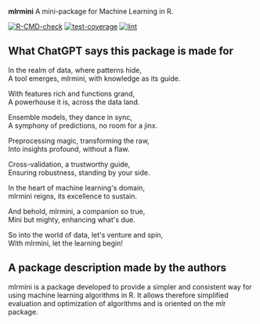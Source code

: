 
**mlrmini**
A mini-package for Machine Learning in R.


<!-- badges: start -->
[![R-CMD-check](https://github.com/AdvaProgR-2324/mlrmini/actions/workflows/R-CMD-check.yaml/badge.svg)](https://github.com/AdvaProgR-2324/mlrmini/actions/workflows/R-CMD-check.yaml) [![test-coverage](https://github.com/AdvaProgR-2324/mlrmini/actions/workflows/test-coverage.yaml/badge.svg)](https://github.com/AdvaProgR-2324/mlrmini/actions/workflows/test-coverage.yaml) [![lint](https://github.com/AdvaProgR-2324/mlrmini/actions/workflows/lint.yaml/badge.svg)](https://github.com/AdvaProgR-2324/mlrmini/actions/workflows/lint.yaml)
<!-- badges: end -->
## What ChatGPT says this package is made for

In the realm of data, where patterns hide,  
A tool emerges, mlrmini, with knowledge as its guide.

With features rich and functions grand,  
A powerhouse it is, across the data land.

Ensemble models, they dance in sync,  
A symphony of predictions, no room for a jinx.

Preprocessing magic, transforming the raw,  
Into insights profound, without a flaw.

Cross-validation, a trustworthy guide,  
Ensuring robustness, standing by your side.

In the heart of machine learning's domain,  
mlrmini reigns, its excellence to sustain.

And behold, mlrmini, a companion so true,  
Mini but mighty, enhancing what's due.

So into the world of data, let's venture and spin,  
With mlrmini, let the learning begin!



## A package description made by the authors 

mlrmini is a package developed to provide a simpler and consistent way for using machine learning algorithms in R.
It allows therefore simplified evaluation and optimization of algorithms and is oriented on the mlr package.

